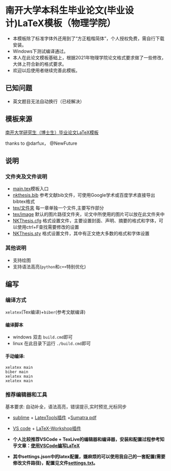 # 南开大学本科生毕业论文(毕业设计)LaTeX模板（物理学院）
* 本模板除了标准字体外还用到了“方正粗楷简体”，个人授权免费，需自行下载安装。
* Windows下测试编译通过。
* 本人在此论文模板基础上，根据2021年物理学院论文格式要求做了一些修改，大体上符合新的格式要求。
* 欢迎以后使用者继续完善此模板。
## 已知问题
* 英文题目无法自动换行（已经解决）
## 模板来源
[南开大学研究生（博士生）毕业论文LaTeX模板](https://github.com/NewFuture/NKThesis)

thanks to @darfux， @NewFuture


## 说明

### 文件夹及文件说明
* [main.tex](main.tex)模板入口
* [nkthesis.bib](nkthesis.bib) 参考文献bib文件，可使用Google学术或百度学术直接导出bibtex格式
* [tex/文件夹](tex/) 每一章单独一个文件,主要写作部分
* [tex/image](tex/) 默认的图片路径文件夹，论文中所使用的图片可以放在此文件夹中
* [NKThesis.cfg](NKThesis.cfg) 格式设置文件，主要设置封面、声明、摘要的格式和字体，可以使用ctrl+F查找需要修改的设置
* [NKThesis.sty](NKThesis.sty) 格式设置文件，其中有正文绝大多数的格式和字体设置

### 其他说明

* 支持绘图
* 支持语法高亮(`python`和`c++`特别优化)


## 编写

### 编译方式
`xelatex`(Tex编译)+`biber`(参考文献编译)

#### 编译脚本
* windows 双击 `build.cmd`即可
* linux 在此目录下运行 `./build.cmd`即可

#### 手动编译:
```
xelatex main
biber main
xelatex main
xelatex main
```

### 推荐编辑器和工具

基本要求: 自动补全，语法高亮，错误提示,实时预览,光标同步

* [sublime](https://www.sublimetext.com/) + [LatexTools插件](https://github.com/SublimeText/LaTeXTools) +[Sumatra pdf](https://www.sumatrapdfreader.org/download-free-pdf-viewer.html)
* [VS code](https://code.visualstudio.com/) + [LaTeX-Workshop插件](https://github.com/James-Yu/LaTeX-Workshop)

* **个人比较推荐VSCode + TexLive的编辑器和编译器，安装和配置过程参考知乎文章：[使用VSCode编写LaTeX](https://zhuanlan.zhihu.com/p/38178015)**
* **其中settings.json中的latex配置，嫌麻烦的可以使用我自己的一套配置(需要修改文件路径)，配置见文件[settings.txt](settings.txt)。**